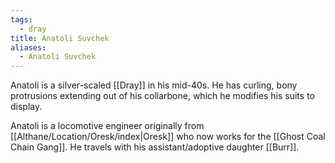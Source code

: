 ```yaml
---
tags:
  - dray
title: Anatoli Suvchek
aliases:
  - Anatoli Suvchek
---
```


Anatoli is a silver-scaled [[Dray]] in his mid-40s. He has curling, bony protrusions extending out of his collarbone, which he modifies his suits to display.

Anatoli is a locomotive engineer originally from [[Althane/Location/Oresk/index|Oresk]] who now works for the [[Ghost Coal Chain Gang]]. He travels with his assistant/adoptive daughter [[Burr]].